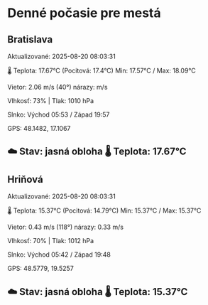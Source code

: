 ﻿# Denné počasie pre mestá

## Bratislava
Aktualizované: 2025-08-20 08:03:31

🌡️ Teplota: 17.67°C 
(Pocitová: 17.4°C)
Min: 17.57°C / Max: 18.09°C

Vietor: 2.06 m/s    (40°) 
nárazy:  m/s

Vlhkosť: 73% | Tlak: 1010 hPa

Slnko: Východ 05:53 / Západ 19:57

GPS: 48.1482, 17.1067

☁️ Stav: jasná obloha        🌡️ Teplota: 17.67°C
---

## Hriňová
Aktualizované: 2025-08-20 08:03:31

🌡️ Teplota: 15.37°C 
(Pocitová: 14.79°C)
Min: 15.37°C / Max: 15.37°C

Vietor: 0.43 m/s (118°)
nárazy: 0.33 m/s

Vlhkosť: 70% | Tlak: 1012 hPa

Slnko: Východ 05:42 / Západ 19:48

GPS: 48.5779, 19.5257

☁️ Stav: jasná obloha        🌡️ Teplota: 15.37°C
---
